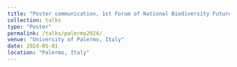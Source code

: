```yaml
---
title: "Poster communication, 1st Forum of National Biodiversity Future Center"
collection: talks
type: "Poster"
permalink: /talks/palermo2024/
venue: "University of Palermo, Italy"
date: 2024-05-01
location: "Palermo, Italy"
---
```

